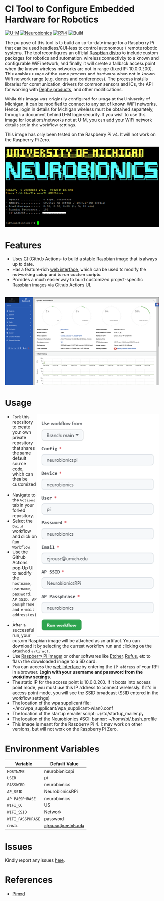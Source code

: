 # CI Tool to Configure Embedded Hardware for Robotics
[![U-M](https://img.shields.io/badge/-University%20of%20Michigan-ffcb05)](https://umich.edu/)
[![Neurobionics](https://img.shields.io/badge/-Neurobionics-00274c)](https://neurobionics.robotics.umich.edu/)
[![RPi4](https://img.shields.io/badge/Tested%20on-Raspberry%20Pi%204B-c51a4a)](https://www.raspberrypi.com/products/raspberry-pi-4-model-b/)
![Build](https://github.com/neurobionics/neurobionicspi/workflows/Build/badge.svg)

The purpose of this tool is to build an up-to-date image for a Raspberry Pi that can be used headless/GUI-less to control autonomous / remote robotic systems. The tool reconfigures an official [Raspbian distro](https://www.raspberrypi.com/software/operating-systems/) to include custom packages for robotics and automation, wireless connectivity to a known and configurable WiFi network, and finally, it will create a fallback access point when the known wireless networks are not in range (fixed IP: 10.0.0.200). This enables usage of the same process and hardware when not in known Wifi network range (e.g. demos and conferences). The process installs libraries for communication, drivers for common sensors and ICs, the API for working with [Dephy products](dephy.com/faster/), and other modifications. 

While this image was originally configured for usage at the University of Michigan, it can be modified to connect to any set of known WiFi networks.  Hence, login in details for Michigan wireless must be obtained separately, through a document behind U-M login security. If you wish to use this image for locations/networks not at U-M, you can add your WiFi network details set in the workflow settings. 

This image has only been tested on the Raspberry Pi v4.  It will not work on the Raspberry Pi Zero.

<img src="https://github.com/neurobionics/neurobionicspi/blob/main/assets/neurobionicspi.PNG" width="1024">

# Features
* Uses [CI](https://docs.github.com/en/actions/automating-builds-and-tests/about-continuous-integration) (Github Actions) to build a stable Raspbian image that is always up to date.
* Has a feature-rich [web interface](https://doxfer.webmin.com/Webmin/Introduction), which can be used to modify the networking setup and to run custom scripts.
* Provides a much easier way to build customized project-specific Raspbian images via Github Actions UI.

\
<img src="https://github.com/neurobionics/neurobionicspi/blob/main/assets/interface.png">

# Usage
<img align="right" src="https://github.com/neurobionics/neurobionicspi/blob/main/assets/UI.PNG" width="400">

* `Fork` this repository to create your own private repository that shares the same default source code, which can then be customized.
* Navigate to the `Actions` tab in your forked repository.
* Select the `Build` workflow and click on `Run Workflow`
* Use the Github Actions pop-Up UI to modify the `hostname, username, password, AP SSID, AP passphrase and e-mail address(es)`.
* After a successful run, your custom Raspbian image will be attached as an artifact. You can download it by selecting the current workflow run and clicking on the attached `artifact`.
* Use [Raspberry Pi Imager](https://www.raspberrypi.com/software/) or other softwares like [Etcher](https://www.balena.io/etcher/), [Rufus](https://rufus.ie/en/), etc to flash the downloaded image to a SD card.
* You can access the [web interface](https://doxfer.webmin.com/Webmin/Introduction) by entering the `IP address` of your RPi in a browser. **Login with your username and password from the workflow settings**.
* The static IP for the access point is 10.0.0.200.  If it boots into access point mode, you must use this IP address to connect wirelessly.  If it's in access point mode, you will see the SSID broadcast (SSID entered in the workflow settings)
* The location of the wpa supplicant file: ~/etc/wpa_supplicant/wpa_supplicant-wlan0.conf
* The location of the startup emailer script: ~/etc/startup_mailer.py
* The location of the Neurobionics ASCII banner: ~/home/pi/.bash_profile
* This image is meant for the Raspberry Pi 4.  It may work on other versions, but will not work on the Raspberry Pi Zero.

# Environment Variables

| Variable | Default Value |
| -------- | ------------- |
| `HOSTNAME` | neurobionicspi |
| `USER` | pi |
| `PASSWORD` | neurobionics |
| `AP_SSID` | NeurobionicsRPi |
| `AP_PASSPHRASE` | neurobionics |
| `WIFI_CC` | US |
| `WIFI_SSID` | Network |
| `WIFI_PASSPHRASE` | password |
| `EMAIL` | ejrouse@umich.edu | 

# Issues
Kindly report any issues [here](https://github.com/neurobionics/neurobionicspi/issues).

# References
* [Pimod](https://github.com/marketplace/actions/run-pimod)

